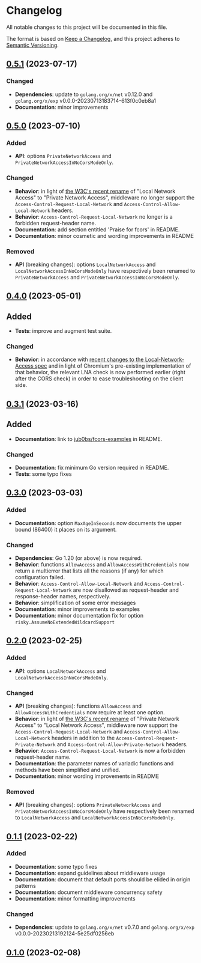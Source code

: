 # Changelog

All notable changes to this project will be documented in this file.

The format is based on [Keep a Changelog](https://keepachangelog.com/en/1.0.0/),
and this project adheres to [Semantic Versioning](https://semver.org/spec/v2.0.0.html).

## [0.5.1] (2023-07-17)

### Changed

- **Dependencies**: update to `golang.org/x/net` v0.12.0
  and `golang.org/x/exp` v0.0.0-20230713183714-613f0c0eb8a1
- **Documentation**: minor improvements

## [0.5.0] (2023-07-10)

### Added

- **API**: options `PrivateNetworkAccess` and
  `PrivateNetworkAccessInNoCorsModeOnly`.

### Changed

- **Behavior**: in light of [the W3C's recent rename][pna-rename2]
  of "Local Network Access" to "Private Network Access",
  middleware no longer support
  the `Access-Control-Request-Local-Network`
  and `Access-Control-Allow-Local-Network` headers.
- **Behavior**: `Access-Control-Request-Local-Network`
  no longer is a forbidden request-header name.
- **Documentation**: add section entitled 'Praise for fcors' in README.
- **Documentation**: minor cosmetic and wording improvements in README

### Removed

- **API** (breaking changes):
  options `LocalNetworkAccess` and `LocalNetworkAccessInNoCorsModeOnly`
  have respectively been renamed to
  `PrivateNetworkAccess` and `PrivateNetworkAccessInNoCorsModeOnly`.

## [0.4.0] (2023-05-01)

## Added

- **Tests**: improve and augment test suite.

### Changed

- **Behavior**: in accordance with
  [recent changes to the Local-Network-Access spec][pna-earlier]
  and in light of Chromium's pre-existing implementation of that behavior,
  the relevant LNA check is now performed earlier
  (right after the CORS check)
  in order to ease troubleshooting on the client side.

## [0.3.1] (2023-03-16)

## Added

- **Documentation**: link to [jub0bs/fcors-examples][examples] in README.

### Changed

- **Documentation**: fix minimum Go version required in README.
- **Tests**: some typo fixes

## [0.3.0] (2023-03-03)

### Added

- **Documentation**: option `MaxAgeInSeconds` now documents the upper bound
  (86400) it places on its argument.

### Changed

- **Dependencies**: Go 1.20 (or above) is now required.
- **Behavior**: functions `AllowAccess` and `AllowAccessWithCredentials`
  now return a multierror that lists all the reasons (if any)
  for which configuration failed.
- **Behavior**: `Access-Control-Allow-Local-Network` and
  `Access-Control-Request-Local-Network` are now disallowed
  as request-header and response-header names, respectively.
- **Behavior**: simplification of some error messages
- **Documentation**: minor improvements to examples
- **Documentation**: minor documentation fix for option
  `risky.AssumeNoExtendedWildcardSupport`

## [0.2.0] (2023-02-25)

### Added

- **API**: options `LocalNetworkAccess` and
  `LocalNetworkAccessInNoCorsModeOnly`.

### Changed

- **API** (breaking changes):
  functions `AllowAccess` and `AllowAccessWithCredentials`
  now require at least one option.
- **Behavior**: in light of [the W3C's recent rename][pna-rename]
  of "Private Network Access" to "Local Network Access",
  middleware now support
  the `Access-Control-Request-Local-Network`
  and `Access-Control-Allow-Local-Network` headers
  in addition to
  the `Access-Control-Request-Private-Network`
  and `Access-Control-Allow-Private-Network` headers.
- **Behavior**: `Access-Control-Request-Local-Network`
  is now a forbidden request-header name.
- **Documentation**: the parameter names of variadic functions and methods
  have been simplified and unified.
- **Documentation**: minor wording improvements in README

### Removed

- **API** (breaking changes):
  options `PrivateNetworkAccess` and `PrivateNetworkAccessInNoCorsModeOnly`
  have respectively been renamed to
  `LocalNetworkAccess` and `LocalNetworkAccessInNoCorsModeOnly`.

## [0.1.1] (2023-02-22)

### Added

- **Documentation**: some typo fixes
- **Documentation**: expand guidelines about middleware usage
- **Documentation**: document that default ports should be elided
  in origin patterns
- **Documentation**: document middleware concurrency safety
- **Documentation**: minor formatting improvements

### Changed

- **Dependencies**: update to `golang.org/x/net` v0.7.0
  and `golang.org/x/exp` v0.0.0-20230213192124-5e25df0256eb

## [0.1.0] (2023-02-08)

[0.5.1]: https://github.com/jub0bs/fcors/compare/v0.5.0...v0.5.1
[0.5.0]: https://github.com/jub0bs/fcors/compare/v0.4.0...v0.5.0
[0.4.0]: https://github.com/jub0bs/fcors/compare/v0.3.1...v0.4.0
[0.3.1]: https://github.com/jub0bs/fcors/compare/v0.3.0...v0.3.1
[0.3.0]: https://github.com/jub0bs/fcors/compare/v0.2.0...v0.3.0
[0.2.0]: https://github.com/jub0bs/fcors/compare/v0.1.1...v0.2.0
[0.1.1]: https://github.com/jub0bs/fcors/compare/v0.1.0...v0.1.1
[0.1.0]: https://github.com/jub0bs/fcors/releases/tag/v0.1.0

[examples]: https://github.com/jub0bs/fcors-examples
[pna-earlier]: https://github.com/WICG/private-network-access/pull/90
[pna-rename]: https://github.com/WICG/private-network-access/issues/91
[pna-rename2]: https://github.com/WICG/private-network-access/pull/106
